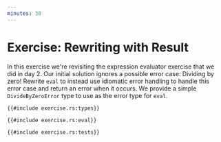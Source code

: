 ```yaml
---
minutes: 30
---
```


# Exercise: Rewriting with Result

In this exercise we're revisiting the expression evaluator exercise that we did
in day 2. Our initial solution ignores a possible error case: Dividing by zero!
Rewrite `eval` to instead use idiomatic error handling to handle this error case
and return an error when it occurs. We provide a simple `DivideByZeroError` type
to use as the error type for `eval`.

```rust,editable
{{#include exercise.rs:types}}

{{#include exercise.rs:eval}}

{{#include exercise.rs:tests}}
```
